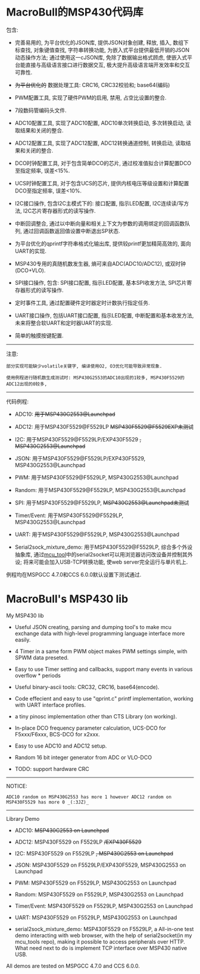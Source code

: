 MacroBull的MSP430代码库
===========

包含:

* 完善易用的, 为平台优化的JSON库, 提供JSON对象创建, 释放, 插入, 数组下标查找, 对象键值查找, 字符串转换功能, 为嵌入式平台提供最低开销的JSON动态操作方法; 通过使用这一cJSON库, 免除了数据输出格式顾虑, 使嵌入式平台能直接与高级语言接口进行数据交互, 极大提升高级语言端开发效率和交互可靠性.

* ~~为平台优化的~~ 数据处理工具: CRC16, CRC32校验和; base64(编码)

* PWM配置工具, 实现了硬件PWM的启用, 禁用, 占空比设置的整合.

* 7段数码管编码头文件.

* ADC10配置工具, 实现了ADC10配置, ADC10单次转换启动, 多次转换启动, 读取结果和关闭的整合.

* ADC12配置工具, 实现了ADC12配置, ADC12转换通道控制, 转换启动, 读取结果和关闭的整合.

* DCO时钟配置工具, 对于包含简单DCO的芯片, 通过校准值拟合计算配置DCO至指定频率, 误差<15%.

* UCS时钟配置工具, 对于包含UCS的芯片, 提供内核电压等级设置和计算配置DCO至指定频率, 误差<10%.

* I2C接口操作, 包含I2C主模式下的: 接口配置, 指示LED配置, I2C连续读/写方法, I2C芯片寄存器形式的读写操作.

* 中断回调整合, 通过以中断向量和相关上下文为参数的调用绑定的回调函数队列, 通过回调函数返回值设置中断退出SP状态.

* 为平台优化的qprintf字符串格式化输出库, 提供较printf更加精简高效的, 面向UART的实现.

* MSP430专用的真随机数发生器, 熵可来自ADC(ADC10/ADC12), 或双时钟(DCO+VLO).

* SPI接口操作, 包含: SPI接口配置, 指示LED配置, 基本SPI收发方法, SPI芯片寄存器形式的读写操作.

* 定时事件工具, 通过配置硬件定时器定时计数执行指定任务.

* UART接口操作, 包括UART接口配置, 指示LED配置, 中断配置和基本收发方法, 未来将整合软UART和定时器UART的实现.

* 简单的触摸按键配置.

----------------------

注意: 

	部分实现可能缺少volatile关键字, 编译使用O2, O3优化可能导致异常现象.
	
	使用例程进行随机数生成测试时: MSP430G2553的ADC10出现的1较多, MSP430F5529的ADC12出现的0较多, 
	
----------------------

代码例程:

* ADC10: ~~用于MSP430G2553@Launchpad~~

* ADC12: 用于MSP430F5529@F5529LP ~~MSP430F5529@F5529EXP未测试~~

* I2C: 用于MSP430F5529@F5529LP/EXP430F5529 ~~,  MSP430G2553@Launchpad~~

* JSON: 用于MSP430F5529@F5529LP/EXP430F5529,  MSP430G2553@Launchpad

* PWM: 用于MSP430F5529@F5529LP,  MSP430G2553@Launchpad

* Random: 用于MSP430F5529@F5529LP,  MSP430G2553@Launchpad

* SPI: 用于MSP430F5529@F5529LP,  ~~MSP430G2553@Launchpad未测试~~

* Timer/Event: 用于MSP430F5529@F5529LP,  MSP430G2553@Launchpad

* UART: 用于MSP430F5529@F5529LP,  MSP430G2553@Launchpad

* Serial2sock_mixture_demo: 用于MSP430F5529@F5529LP, 综合多个外设抽象库, 通过[mcu_tool](https://github.com/MacroBull/mcu_tools)中的serial2socket可以用浏览器访问改设备并控制其外设; 将来可能会加入USB-TCP转换功能, 使web server完全运行与单片机上.

例程均在MSPGCC 4.7.0和CCS 6.0.0默认设置下测试通过.




MacroBull's MSP430 lib
===========

My MSP430 lib


* Useful JSON creating, parsing and dumping tool's to make mcu exchange data with high-level programming language interface more easily.

* 4 Timer in a same form PWM object makes PWM settings simple, with SPWM data preseted.

* Easy to use Timer setting and callbacks, support many events in various overflow * periods

* Useful binary-ascii tools: CRC32, CRC16, base64(encode).

* Code effecient and easy to use "qprint.c" printf implementation, working with UART interface profiles.

* a tiny pinosc implementation other than CTS Library (on working).

* In-place DCO frequency parameter calculation, UCS-DCO for F5xxx/F6xxx, BCS-DCO for x2xxx.

* Easy to use ADC10 and ADC12 setup.

* Random 16 bit integer generator from ADC or VLO-DCO

* TODO: support hardware CRC


----------------------

NOTICE: 
	
	ADC10 random on MSP430G2553 has more 1 however ADC12 random on MSP430F5529 has more 0 _(:3JZ)_

----------------------

Library Demo

* ADC10: ~~MSP430G2553 on Launchpad~~

* ADC12: MSP430F5529 on F5529LP ~~/EXP430F5529~~

* I2C:  MSP430F5529 on F5529LP ~~,  MSP430G2553 on Launchpad~~

* JSON: MSP430F5529 on F5529LP/EXP430F5529,  MSP430G2553 on Launchpad

* PWM: MSP430F5529 on F5529LP,  MSP430G2553 on Launchpad

* Random: MSP430F5529 on F5529LP,  MSP430G2553 on Launchpad

* Timer/Event: MSP430F5529 on F5529LP,  MSP430G2553 on Launchpad

* UART: MSP430F5529 on F5529LP,  MSP430G2553 on Launchpad

* serial2sock_mixture_demo: MSP430F5529 on F5529LP, a All-in-one test demo interacting with web browser, with the help of serial2socket(in my mcu_tools repo), making it possible to access peripherals over HTTP. What need next to do is implement TCP interface over MSP430 native USB.

All demos are tested on MSPGCC 4.7.0 and CCS 6.0.0.